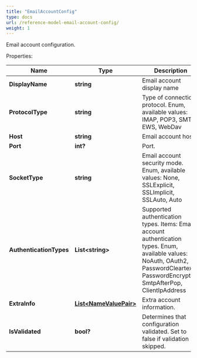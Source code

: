 ```yaml
---
title: "EmailAccountConfig"
type: docs
url: /reference-model-email-account-config/
weight: 1
---
```

Email account configuration.             

Properties:

Name | Type | Description | Notes
---- | ---- | ----------- | -----
**DisplayName** | **string** | Email account display name              | [optional] 
**ProtocolType** | **string** | Type of connection protocol. Enum, available values: IMAP, POP3, SMTP, EWS, WebDav | 
**Host** | **string** | Email account host.              | [optional] 
**Port** | **int?** | Port.              | [optional] 
**SocketType** | **string** | Email account security mode. Enum, available values: None, SSLExplicit, SSLImplicit, SSLAuto, Auto | 
**AuthenticationTypes** | **List&lt;string&gt;** | Supported authentication types.              Items: Email account authentication types. Enum, available values: NoAuth, OAuth2, PasswordCleartext, PasswordEncrypted, SmtpAfterPop, ClientIpAddress | [optional] 
**ExtraInfo** | [**List&lt;NameValuePair&gt;**](/email/reference-model-name-value-pair/) | Extra account information.              | [optional] 
**IsValidated** | **bool?** | Determines that configuration validated. Set to false if validation skipped.              | 


